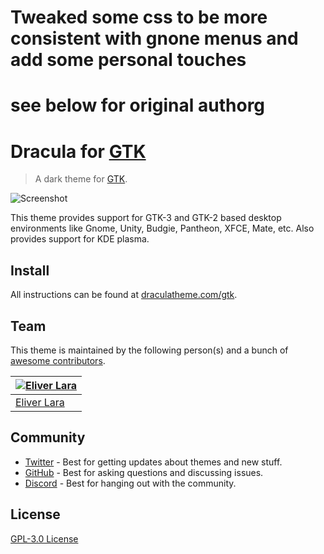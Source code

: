 
# Tweaked some css to be more consistent with gnone menus and add some personal touches
# see below for original authorg


# Dracula for [GTK](https://www.gtk.org/)

> A dark theme for [GTK](https://www.gtk.org/).

![Screenshot](./screenshot.png)

This theme provides support for GTK-3 and GTK-2 based desktop environments like Gnome, Unity, Budgie, Pantheon, XFCE, Mate, etc. Also provides support for KDE plasma.

## Install

All instructions can be found at [draculatheme.com/gtk](https://draculatheme.com/gtk).

## Team

This theme is maintained by the following person(s) and a bunch of [awesome contributors](https://github.com/dracula/gtk/graphs/contributors).

| [![Eliver Lara](https://avatars0.githubusercontent.com/u/9838260?v=3&s=70)](https://github.com/EliverLara) |
| ---------------------------------------------------------------------------------------------------------- |
| [Eliver Lara](https://github.com/EliverLara)                                                               |

## Community

- [Twitter](https://twitter.com/draculatheme) - Best for getting updates about themes and new stuff.
- [GitHub](https://github.com/dracula/dracula-theme/discussions) - Best for asking questions and discussing issues.
- [Discord](https://draculatheme.com/discord-invite) - Best for hanging out with the community.

## License

[GPL-3.0 License](./LICENSE)
